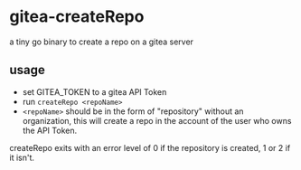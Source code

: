 # gitea-createRepo
a tiny go binary to create a repo on a gitea server

## usage

* set GITEA_TOKEN to a gitea API Token
* run `createRepo <repoName>` 
* `<repoName>`  should be in the form of "repository" without an organization, this will create a repo in the
account of the user who owns the API Token.

createRepo exits with an error level of 0 if the repository is created, 1 or 2 if it isn't.
